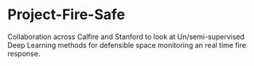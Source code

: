 # Project-Fire-Safe
Collaboration across Calfire and Stanford to look at Un/semi-supervised Deep Learning methods for defensible space monitoring an real time fire response.
